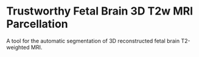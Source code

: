 # Trustworthy Fetal Brain 3D T2w MRI Parcellation
A tool for the automatic segmentation of 3D reconstructed fetal brain T2-weighted MRI.
